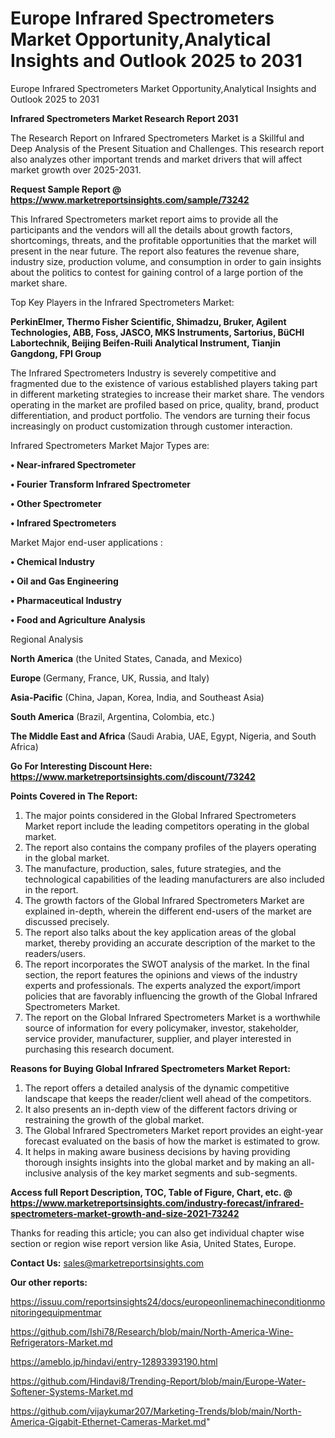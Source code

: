 # Europe Infrared Spectrometers Market Opportunity,Analytical Insights and Outlook 2025 to 2031
Europe Infrared Spectrometers Market Opportunity,Analytical Insights and Outlook 2025 to 2031

<strong>Infrared Spectrometers Market Research Report 2031</strong>

The Research Report on Infrared Spectrometers Market is a Skillful and Deep Analysis of the Present Situation and Challenges. This research report also analyzes other important trends and market drivers that will affect market growth over 2025-2031.

<strong>Request Sample Report @ <a href=https://www.marketreportsinsights.com/sample/73242>https://www.marketreportsinsights.com/sample/73242</a></strong>

This Infrared Spectrometers market report aims to provide all the participants and the vendors will all the details about growth factors, shortcomings, threats, and the profitable opportunities that the market will present in the near future. The report also features the revenue share, industry size, production volume, and consumption in order to gain insights about the politics to contest for gaining control of a large portion of the market share.

Top Key Players in the Infrared Spectrometers Market:

<strong>PerkinElmer, Thermo Fisher Scientific, Shimadzu, Bruker, Agilent Technologies, ABB, Foss, JASCO, MKS Instruments, Sartorius, BüCHI Labortechnik, Beijing Beifen-Ruili Analytical Instrument, Tianjin Gangdong, FPI Group</strong>

The Infrared Spectrometers Industry is severely competitive and fragmented due to the existence of various established players taking part in different marketing strategies to increase their market share. The vendors operating in the market are profiled based on price, quality, brand, product differentiation, and product portfolio. The vendors are turning their focus increasingly on product customization through customer interaction.

Infrared Spectrometers Market Major Types are:

<strong>• Near-infrared Spectrometer

• Fourier Transform Infrared Spectrometer

• Other Spectrometer

• Infrared Spectrometers</strong>

Market Major end-user applications :

<strong>• Chemical Industry

• Oil and Gas Engineering

• Pharmaceutical Industry

• Food and Agriculture Analysis</strong>

Regional Analysis

</u><strong><b>North America</b></strong> (the United States, Canada, and Mexico)

<strong><b>Europe </b></strong>(Germany, France, UK, Russia, and Italy)

<strong><b>Asia-Pacific</b></strong> (China, Japan, Korea, India, and Southeast Asia)

<strong><b>South America</b></strong> (Brazil, Argentina, Colombia, etc.)

<strong><b>The Middle East and Africa</b></strong> (Saudi Arabia, UAE, Egypt, Nigeria, and South Africa)

<strong>Go For Interesting Discount Here: <a href=https://www.marketreportsinsights.com/discount/73242>https://www.marketreportsinsights.com/discount/73242</a></strong>

<strong>Points Covered in The Report:</strong>
<ol>
  <li>The major points considered in the Global Infrared Spectrometers Market report include the leading competitors operating in the global market.</li>
  <li>The report also contains the company profiles of the players operating in the global market.</li>
  <li>The manufacture, production, sales, future strategies, and the technological capabilities of the leading manufacturers are also included in the report.</li>
  <li>The growth factors of the Global Infrared Spectrometers Market are explained in-depth, wherein the different end-users of the market are discussed precisely.</li>
  <li>The report also talks about the key application areas of the global market, thereby providing an accurate description of the market to the readers/users.</li>
  <li>The report incorporates the SWOT analysis of the market. In the final section, the report features the opinions and views of the industry experts and professionals. The experts analyzed the export/import policies that are favorably influencing the growth of the Global Infrared Spectrometers Market.</li>
  <li>The report on the Global Infrared Spectrometers Market is a worthwhile source of information for every policymaker, investor, stakeholder, service provider, manufacturer, supplier, and player interested in purchasing this research document.</li>
</ol>
<strong>Reasons for Buying Global Infrared Spectrometers Market Report:</strong>

<ol>
  <li>The report offers a detailed analysis of the dynamic competitive landscape that keeps the reader/client well ahead of the competitors.</li>
  <li>It also presents an in-depth view of the different factors driving or restraining the growth of the global market.</li>
  <li>The Global Infrared Spectrometers Market report provides an eight-year forecast evaluated on the basis of how the market is estimated to grow.</li>
  <li>It helps in making aware business decisions by having providing thorough insights insights into the global market and by making an all-inclusive analysis of the key market segments and sub-segments.</li>
</ol>
<strong>Access full Report Description, TOC, Table of Figure, Chart, etc. @ <a href=https://www.marketreportsinsights.com/industry-forecast/infrared-spectrometers-market-growth-and-size-2021-73242>https://www.marketreportsinsights.com/industry-forecast/infrared-spectrometers-market-growth-and-size-2021-73242</a></strong>


Thanks for reading this article; you can also get individual chapter wise section or region wise report version like Asia, United States, Europe.

<strong>Contact Us:</strong>
sales@marketreportsinsights.com

<strong>Our other reports:</strong>

<a href=https://issuu.com/reportsinsights24/docs/europeonlinemachineconditionmonitoringequipmentmar>https://issuu.com/reportsinsights24/docs/europeonlinemachineconditionmonitoringequipmentmar</a>

<a href=https://github.com/Ishi78/Research/blob/main/North-America-Wine-Refrigerators-Market.md>https://github.com/Ishi78/Research/blob/main/North-America-Wine-Refrigerators-Market.md</a>

<a href=https://ameblo.jp/hindavi/entry-12893393190.html>https://ameblo.jp/hindavi/entry-12893393190.html</a>

<a href=https://github.com/Hindavi8/Trending-Report/blob/main/Europe-Water-Softener-Systems-Market.md>https://github.com/Hindavi8/Trending-Report/blob/main/Europe-Water-Softener-Systems-Market.md</a>

<a href=https://github.com/vijaykumar207/Marketing-Trends/blob/main/North-America-Gigabit-Ethernet-Cameras-Market.md>https://github.com/vijaykumar207/Marketing-Trends/blob/main/North-America-Gigabit-Ethernet-Cameras-Market.md</a>"
